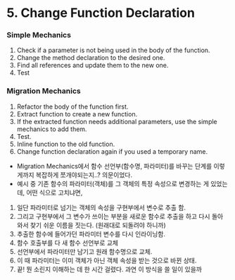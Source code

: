 # 5. Change Function Declaration

### Simple Mechanics
1. Check if a parameter is not being used in the body of the function.
2. Change the method declaration to the desired one.
3. Find all references and update them to the new one.
4. Test

### Migration Mechanics
1. Refactor the body of the function first.
2. Extract function to create a new function.
3. If the extracted function needs additional parameters, use the simple mechanics to add them.
4. Test.
5. Inline function to the old function.
6. Change function declaration again if you used a temporary name.

- Migration Mechanics에서 함수 선언부(함수명, 파라미터)를 바꾸는 단계를 이렇게까지 복잡하게 쪼개야되는지..? 의문이었다.
- 예시 중 기존 함수의 파라미터(객체)를 그 객체의 특정 속성으로 변경하는 게 있었는데, 어떤 식으로 고치냐면,
1) 일단 파라미터로 넘기는 객체의 속성을 구현부에서 변수로 추출 함.
2) 그리고 구현부에서 그 변수가 쓰이는 부분을 새로운 함수로 추출을 하고 다시 돌아와서 찾기 쉬운 이름을 짓는다. (원래대로 되돌려야 하니까)
3) 추출한 함수에 들어가던 파라미터 변수를 다시 인라이닝함.
4) 함수 호출부를 다 새 함수 선언부로 교체
5) 선언부에서 파라미터만 남기고 원래 함수명으로 교체.
6) 이 때 파라미터는 이미 객체가 아닌 객체 속성을 받는 것으로 바뀐 상태.
7) 끝! 뭔 소린지 이해하는 데 한 시간 걸렸다. 과연 이 방식을 쓸 일이 있을까
